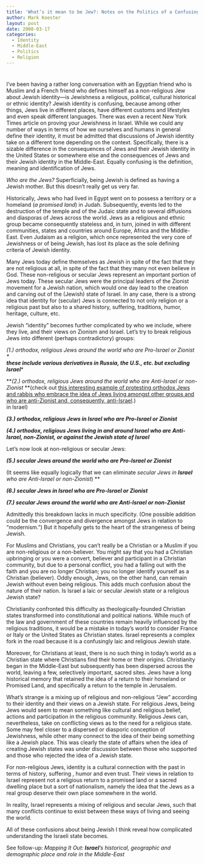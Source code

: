 ```yaml
---
title: 'What’s it mean to be Jew?: Notes on the Politics of a Confusing Jewish Identity'
author: Mark Koester
layout: post
date: 2008-03-17
categories:
  - Identity
  - Middle-East
  - Politics
  - Religion
---
```

# 

I’ve been having a rather long conversation with an Egyptian friend who is Muslim and a French friend who defines himself as a non-religious Jew about Jewish identity—is Jewishness a religious, political, cultural historical or ethnic identity? Jewish identity is confusing, because among other things, Jews live in different places, have different customs and lifestyles and even speak different languages. There was even a recent New York Times article on proving your Jewishness in Israel. While we could any number of ways in terms of how we ourselves and humans in general define their identity, it must be admitted that discussions of Jewish identity take on a different tone depending on the context. Specifically, there is a sizable difference in the consequences of Jews and their Jewish identity in the United States or somewhere else and the consequences of Jews and their Jewish identity in the Middle-East. 
Equally confusing is the definition, meaning and identification of Jews. 

*Who are the Jews?* Superficially, being Jewish is defined as having a Jewish mother. But this doesn’t really get us very far. 

Historically, Jews who had lived in Egypt went on to possess a territory or a homeland (*a promised land*) in Judah. Subsequently, events led to the destruction of the temple and of the Judaic state and to several diffusions and diasporas of Jews across the world. Jews as a religious and ethnic group became consequently stateless and, in turn, joined in with different communities, states and countries around Europe, Africa and the Middle-East. Even Judaism as a religion, which once represented the very core of Jewishness or of being Jewish, has lost its place as the sole defining criteria of Jewish identity. 

Many Jews today define themselves as Jewish in spite of the fact that they are not religious at all, in spite of the fact that they many not even believe in God. These non-religious or secular Jews represent an important portion of Jews today. These secular Jews were the principal leaders of the Zionist movement for a Jewish nation, which would one day lead to the creation and carving out of the (Jewish) state of Israel. In any case, there is a strong idea that identity for (secular) Jews is connected to not only religion or a religious past but also to a shared history, suffering, traditions, humor, heritage, culture, etc.  

Jewish “identity” becomes further complicated by who we include, where they live, and their views on Zionism and Israel. Let’s try to break religious Jews into different (perhaps contradictory) groups:  

***(1.) orthodox, religious Jews around the world* who are Pro-Israel or Zionist* *  
****these include various derivatives in Russia, the U.S., etc. but excluding Israel******

***(2.) orthodox, religious Jews around the world who are Anti-Israel or non-Zionist* **(check out [this interesting example of protesting orthodox Jews and rabbis who embrace the idea of Jews living amongst other groups and who are anti-Zionist and, consequently, anti-Israel][1].)  
in Israel)  

***(3.) orthodox, religious Jews in ******Israel****** who are Pro-Israel or Zionist***

***(4.) orthodox, religious Jews living in and around ******Israel****** who are Anti-Israel, non-Zionist, or against the Jewish  state of ******Israel*********

Let’s now look at non-religious or secular Jews:

***(5.)  secular Jews around the world who are Pro-Israel or Zionist***

(It seems like equally logically that we can eliminate *secular Jews in **Israel** who are Anti-Israel or non-Zionist*) **

***(6.)  secular Jews in ******Israel******  who are Pro-Israel or Zionist***

***(7.)  secular Jews around the world who are Anti-Israel or non-Zionist***

Admittedly this breakdown lacks in much specificity. (One possible addition could be the convergence and divergence amongst Jews in relation to “modernism.”) But it hopefully gets to the heart of the strangeness of being Jewish. 

For Muslims and Christians, you can’t really be a Christian or a Muslim if you are non-religious or a non-believer. You might say that you had a Christian upbringing or you were a convert, believer and participant in a Christian community, but due to a personal conflict, you had a falling out with the faith and you are no longer Christian; you no longer identify yourself as a Christian (believer). Oddly enough, Jews, on the other hand, can remain Jewish without even being religious. This adds much confusion about the nature of their nation. Is Israel a laic or secular Jewish state or a religious Jewish state? 

Christianity confronted this difficulty as theologically-founded Christian states transformed into constitutional and political nations. While much of the law and government of these countries remain heavily influenced by the religious traditions, it would be a mistake in today’s world to consider France or Italy or the United States as Christian states. Israel represents a complex fork in the road because it is a confusingly laic and religious Jewish state.    

Moreover, for Christians at least, there is no such thing in today’s world as a Christian state where Christians find their home or their origins. Christianity began in the Middle-East but subsequently has been dispersed across the world, leaving a few, selectively important, sacred sites. Jews have a long historical memory that retained the idea of a return to their homeland or Promised Land, and specifically a return to the temple in Jerusalem. 

What’s strange is a mixing up of religious and non-religious “Jew” according to their identity and their views on a Jewish state. For religious Jews, being Jews would seem to mean something like cultural and religious belief, actions and participation in the religious community. Religious Jews can, nevertheless, take on conflicting views as to the need for a religious state. Some may feel closer to a dispersed or diasporic conception of Jewishness, while other many connect to the idea of their being something like a Jewish place. This was clearly the state of affairs when the idea of creating Jewish states was under discussion between those who supported and those who rejected the idea of a Jewish state. 

For non-religious Jews, identity is a cultural connection with the past in terms of history, suffering , humor and even trust. Their views in relation to Israel represent not a religious return to a promised land or a sacred dwelling place but a sort of nationalism, namely the idea that the Jews as a real group deserve their own place somewhere in the world. 

In reality, Israel represents a mixing of religious and secular Jews, such that many conflicts continue to exist between these ways of living and seeing the world. 

All of these confusions about being Jewish I think reveal how complicated understanding the Israeli state becomes. 

 

See follow-up: *Mapping It Out: **Israel**’s historical, geographic and demographic place and role in the Middle-East*

[1]: http://fr.youtube.com/watch?v=jQ70g0UvBNk&feature=related